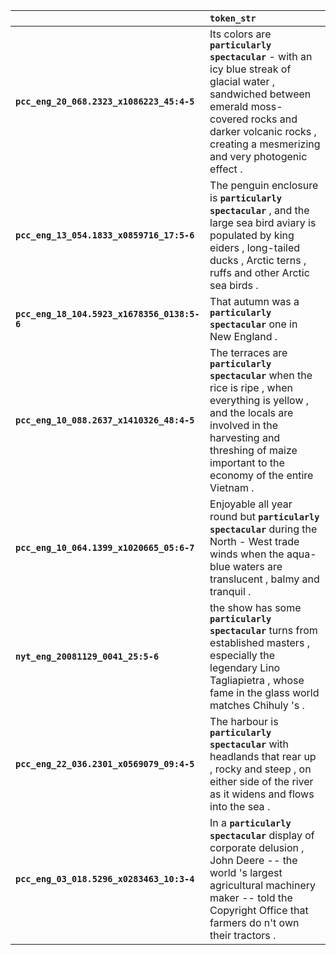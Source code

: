 |                                             | `token_str`                                                                                                                                                                                                                 |
|:--------------------------------------------|:----------------------------------------------------------------------------------------------------------------------------------------------------------------------------------------------------------------------------|
| **`pcc_eng_20_068.2323_x1086223_45:4-5`**   | Its colors are __``particularly spectacular``__ - with an icy blue streak of glacial water , sandwiched between emerald moss-covered rocks and darker volcanic rocks , creating a mesmerizing and very photogenic effect .  |
| **`pcc_eng_13_054.1833_x0859716_17:5-6`**   | The penguin enclosure is __``particularly spectacular``__ , and the large sea bird aviary is populated by king eiders , long-tailed ducks , Arctic terns , ruffs and other Arctic sea birds .                               |
| **`pcc_eng_18_104.5923_x1678356_0138:5-6`** | That autumn was a __``particularly spectacular``__ one in New England .                                                                                                                                                     |
| **`pcc_eng_10_088.2637_x1410326_48:4-5`**   | The terraces are __``particularly spectacular``__ when the rice is ripe , when everything is yellow , and the locals are involved in the harvesting and threshing of maize important to the economy of the entire Vietnam . |
| **`pcc_eng_10_064.1399_x1020665_05:6-7`**   | Enjoyable all year round but __``particularly spectacular``__ during the North - West trade winds when the aqua-blue waters are translucent , balmy and tranquil .                                                          |
| **`nyt_eng_20081129_0041_25:5-6`**          | the show has some __``particularly spectacular``__ turns from established masters , especially the legendary Lino Tagliapietra , whose fame in the glass world matches Chihuly 's .                                         |
| **`pcc_eng_22_036.2301_x0569079_09:4-5`**   | The harbour is __``particularly spectacular``__ with headlands that rear up , rocky and steep , on either side of the river as it widens and flows into the sea .                                                           |
| **`pcc_eng_03_018.5296_x0283463_10:3-4`**   | In a __``particularly spectacular``__ display of corporate delusion , John Deere -- the world 's largest agricultural machinery maker -- told the Copyright Office that farmers do n't own their tractors .                 |